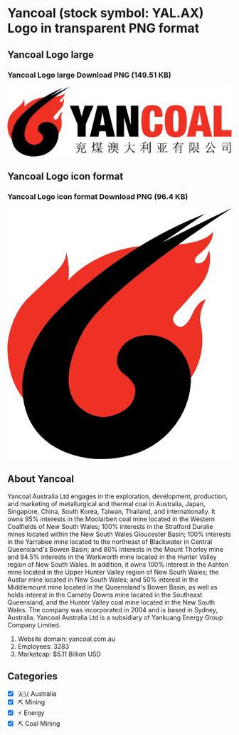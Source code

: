 # Yancoal (stock symbol: YAL.AX) Logo in transparent PNG format

## Yancoal Logo large

### Yancoal Logo large Download PNG (149.51 KB)

![Yancoal Logo large Download PNG (149.51 KB)](/img/orig/YAL.AX_BIG-b5aca53f.png)

## Yancoal Logo icon format

### Yancoal Logo icon format Download PNG (96.4 KB)

![Yancoal Logo icon format Download PNG (96.4 KB)](/img/orig/YAL.AX-bc029dd5.png)

## About Yancoal

Yancoal Australia Ltd engages in the exploration, development, production, and marketing of metallurgical and thermal coal in Australia, Japan, Singapore, China, South Korea, Taiwan, Thailand, and internationally. It owns 95% interests in the Moolarben coal mine located in the Western Coalfields of New South Wales; 100% interests in the Stratford Duralie mines located within the New South Wales Gloucester Basin; 100% interests in the Yarrabee mine located to the northeast of Blackwater in Central Queensland's Bowen Basin; and 80% interests in the Mount Thorley mine and 84.5% interests in the Warkworth mine located in the Hunter Valley region of New South Wales. In addition, it owns 100% interest in the Ashton mine located in the Upper Hunter Valley region of New South Wales; the Austar mine located in New South Wales; and 50% interest in the Middlemount mine located in the Queensland's Bowen Basin, as well as holds interest in the Cameby Downs mine located in the Southeast Queensland, and the Hunter Valley coal mine located in the New South Wales. The company was incorporated in 2004 and is based in Sydney, Australia. Yancoal Australia Ltd is a subsidiary of Yankuang Energy Group Company Limited.

1. Website domain: yancoal.com.au
2. Employees: 3283
3. Marketcap: $5.11 Billion USD


## Categories
- [x] 🇦🇺 Australia
- [x] ⛏️ Mining
- [x] ⚡ Energy
- [x] ⛏️ Coal Mining
